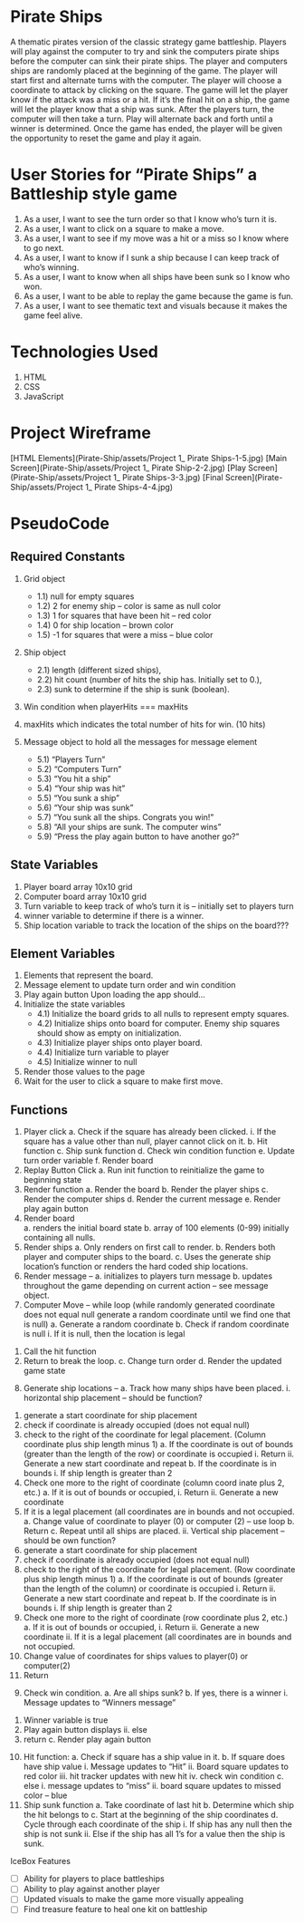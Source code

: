# Pirate Ships

A thematic pirates version of the classic strategy game battleship. Players will play against the computer to try and sink the computers pirate ships before the computer can sink their pirate ships.
The player and computers ships are randomly placed at the beginning of the game. The player will start first and alternate turns with the computer. The player will choose a coordinate to attack by clicking on the square. The game will let the player know if the attack was a miss or a hit. If it’s the final hit on a ship, the game will let the player know that a ship was sunk. After the players turn, the computer will then take a turn. Play will alternate back and forth until a winner is determined. Once the game has ended, the player will be given the opportunity to reset the game and play it again.

# User Stories for “Pirate Ships” a Battleship style game

1. As a user, I want to see the turn order so that I know who’s turn it is.
2. As a user, I want to click on a square to make a move.
3. As a user, I want to see if my move was a hit or a miss so I know where to go next.
4. As a user, I want to know if I sunk a ship because I can keep track of who’s winning.
5. As a user, I want to know when all ships have been sunk so I know who won.
6. As a user, I want to be able to replay the game because the game is fun.
7. As a user, I want to see thematic text and visuals because it makes the game feel alive.

# Technologies Used

1. HTML
2. CSS
3. JavaScript

# Project Wireframe

[HTML Elements](Pirate-Ship/assets/Project 1\_ Pirate Ships-1-5.jpg)
[Main Screen](Pirate-Ship/assets/Project 1\_ Pirate Ship-2-2.jpg)
[Play Screen](Pirate-Ship/assets/Project 1\_ Pirate Ships-3-3.jpg)
[Final Screen](Pirate-Ship/assets/Project 1\_ Pirate Ships-4-4.jpg)

# PseudoCode

## Required Constants

1. Grid object

   - 1.1) null for empty squares
   - 1.2) 2 for enemy ship – color is same as null color
   - 1.3) 1 for squares that have been hit – red color
   - 1.4) 0 for ship location – brown color
   - 1.5) -1 for squares that were a miss – blue color

2. Ship object
   - 2.1) length (different sized ships),
   - 2.2) hit count (number of hits the ship has. Initially set to 0.),
   - 2.3) sunk to determine if the ship is sunk (boolean).
3. Win condition when playerHits === maxHits
4. maxHits which indicates the total number of hits for win. (10 hits)
5. Message object to hold all the messages for message element
   - 5.1) “Players Turn”
   - 5.2) “Computers Turn”
   - 5.3) “You hit a ship”
   - 5.4) “Your ship was hit”
   - 5.5) “You sunk a ship”
   - 5.6) “Your ship was sunk”
   - 5.7) “You sunk all the ships. Congrats you win!”
   - 5.8) “All your ships are sunk. The computer wins”
   - 5.9) “Press the play again button to have another go?”

## State Variables

1. Player board array 10x10 grid
2. Computer board array 10x10 grid
3. Turn variable to keep track of who’s turn it is – initially set to players turn
4. winner variable to determine if there is a winner.
5. Ship location variable to track the location of the ships on the board???

## Element Variables

1. Elements that represent the board.
2. Message element to update turn order and win condition
3. Play again button
   Upon loading the app should…
4. Initialize the state variables
   - 4.1) Initialize the board grids to all nulls to represent empty squares.
   - 4.2) Initialize ships onto board for computer. Enemy ship squares should show as empty on initialization.
   - 4.3) Initialize player ships onto player board.
   - 4.4) Initialize turn variable to player
   - 4.5) Initialize winner to null
5. Render those values to the page
6. Wait for the user to click a square to make first move.

## Functions

1. Player click
   a. Check if the square has already been clicked.
   i. If the square has a value other than null, player cannot click on it.
   b. Hit function
   c. Ship sunk function
   d. Check win condition function
   e. Update turn order variable
   f. Render board
2. Replay Button Click
   a. Run init function to reinitialize the game to beginning state
3. Render function
   a. Render the board
   b. Render the player ships
   c. Render the computer ships
   d. Render the current message
   e. Render play again button
4. Render board  
   a. renders the initial board state
   b. array of 100 elements (0-99) initially containing all nulls.
5. Render ships
   a. Only renders on first call to render.
   b. Renders both player and computer ships to the board.
   c. Uses the generate ship location’s function or renders the hard coded ship locations.
6. Render message –
   a. initializes to players turn message
   b. updates throughout the game depending on current action – see message object.
7. Computer Move – while loop (while randomly generated coordinate does not equal null generate a random coordinate until we find one that is null)
   a. Generate a random coordinate
   b. Check if random coordinate is null
   i. If it is null, then the location is legal

1) Call the hit function
2) Return to break the loop.
   c. Change turn order
   d. Render the updated game state

8. Generate ship locations –
   a. Track how many ships have been placed.
   i. horizontal ship placement – should be function?

1) generate a start coordinate for ship placement
2) check if coordinate is already occupied (does not equal null)
3) check to the right of the coordinate for legal placement. (Column coordinate plus ship length minus 1)
   a. If the coordinate is out of bounds (greater than the length of the row) or coordinate is occupied
   i. Return
   ii. Generate a new start coordinate and repeat
   b. If the coordinate is in bounds
   i. If ship length is greater than 2
4) Check one more to the right of coordinate (column coord inate plus 2, etc.)
   a. If it is out of bounds or occupied,
   i. Return
   ii. Generate a new coordinate
5) If it is a legal placement (all coordinates are in bounds and not occupied.
   a. Change value of coordinate to player (0) or computer (2) – use loop
   b. Return
   c. Repeat until all ships are placed.
   ii. Vertical ship placement – should be own function?
6) generate a start coordinate for ship placement
7) check if coordinate is already occupied (does not equal null)
8) check to the right of the coordinate for legal placement. (Row coordinate plus ship length minus 1)
   a. If the coordinate is out of bounds (greater than the length of the column) or coordinate is occupied
   i. Return
   ii. Generate a new start coordinate and repeat
   b. If the coordinate is in bounds
   i. If ship length is greater than 2
9) Check one more to the right of coordinate (row coordinate plus 2, etc.)
   a. If it is out of bounds or occupied,
   i. Return
   ii. Generate a new coordinate
   ii. If it is a legal placement (all coordinates are in bounds and not occupied.
10) Change value of coordinates for ships values to player(0) or computer(2)
11) Return

9. Check win condition.
   a. Are all ships sunk?
   b. If yes, there is a winner
   i. Message updates to “Winners message”

1) Winner variable is true
2) Play again button displays
   ii. else
3) return
   c. Render play again button

10. Hit function:
    a. Check if square has a ship value in it.
    b. If square does have ship value
    i. Message updates to “Hit”
    ii. Board square updates to red color
    iii. hit tracker updates with new hit
    iv. check win condition
    c. else
    i. message updates to “miss”
    ii. board square updates to missed color – blue
11. Ship sunk function
    a. Take coordinate of last hit
    b. Determine which ship the hit belongs to
    c. Start at the beginning of the ship coordinates
    d. Cycle through each coordinate of the ship
    i. If ship has any null then the ship is not sunk
    ii. Else if the ship has all 1’s for a value then the ship is sunk.

IceBox Features

- [ ] Ability for players to place battleships
- [ ] Ability to play against another player
- [ ] Updated visuals to make the game more visually appealing
- [ ] Find treasure feature to heal one kit on battleship
